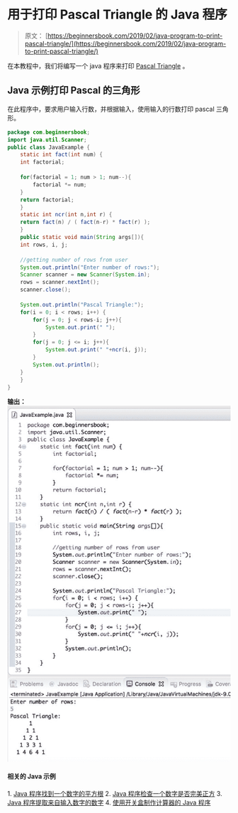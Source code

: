 # 用于打印 Pascal Triangle 的 Java 程序

> 原文： [https://beginnersbook.com/2019/02/java-program-to-print-pascal-triangle/](https://beginnersbook.com/2019/02/java-program-to-print-pascal-triangle/)

在本教程中，我们将编写一个 java 程序来打印 [Pascal Triangle](https://en.wikipedia.org/wiki/Pascal's_triangle) 。

## Java 示例打印 Pascal 的三角形

在此程序中，要求用户输入行数，并根据输入，使用输入的行数打印 pascal 三角形。

```java
package com.beginnersbook;
import java.util.Scanner;
public class JavaExample {
    static int fact(int num) {
	int factorial;

	for(factorial = 1; num > 1; num--){
		factorial *= num;
	}
	return factorial;
    }
    static int ncr(int n,int r) {
	return fact(n) / ( fact(n-r) * fact(r) );
    }
    public static void main(String args[]){
	int rows, i, j;

	//getting number of rows from user
	System.out.println("Enter number of rows:");
	Scanner scanner = new Scanner(System.in);
	rows = scanner.nextInt();
	scanner.close();

	System.out.println("Pascal Triangle:");
	for(i = 0; i < rows; i++) {
		for(j = 0; j < rows-i; j++){
			System.out.print(" ");
		}
		for(j = 0; j <= i; j++){
			System.out.print(" "+ncr(i, j));
		}
		System.out.println();
 	}
    }
}

```

**输出：**
![Java Program to print Pascal Triangle](img/97fa18fac4a80ab2d2a8a36905256cb7.jpg)

#### 相关的 Java 示例

1\. [Java 程序找到一个数字的平方根](https://beginnersbook.com/2019/02/java-program-to-find-square-root-of-a-number-without-sqrt/)
2\. [Java 程序检查一个数字是否完美正方](https://beginnersbook.com/2019/02/java-program-to-check-if-given-number-is-perfect-square/)
3\. [Java 程序提取来自输入数字的数字](https://beginnersbook.com/2019/02/java-program-to-break-integer-into-digits/)
4\. [使用开关盒制作计算器的 Java 程序](https://beginnersbook.com/2017/09/java-program-to-make-a-calculator-using-switch-case/)